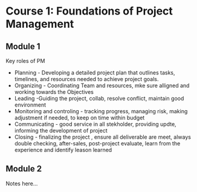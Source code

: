 # Course 1: Foundations of Project Management

## Module 1

Key roles of PM

* Planning - Developing a detailed project plan that outlines tasks, timelines, and resources needed to achieve project goals.
* Organizing - Coordinating Team and resources,  mke sure alligned and working towards the Objectives
* Leading -Guiding the project, collab, resolve conflict, maintain good environment
* Monitoring and controling - tracking progress, managing risk, making adjustment if needed, to keep on time within  budget
* Communicating - good service in all stekholder, providing updte, informing the development of project
* Closing - finalizing the project , ensure all deliverable are meet, always double checking, after-sales, post-project evaluate, learn from the experience and identify leason learned

## Module 2

Notes here...
